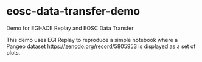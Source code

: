 # eosc-data-transfer-demo

Demo for EGI-ACE Replay and EOSC Data Transfer

This demo uses EGI Replay to reproduce a simple notebook where a Pangeo dataset
https://zenodo.org/record/5805953 is displayed as a set of plots.


